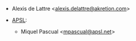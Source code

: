 - Alexis de Lattre \<<alexis.delattre@akretion.com>\>

- [APSL](https://apsl.tech):
  - Miquel Pascual  \<<mpascual@apsl.net>\>